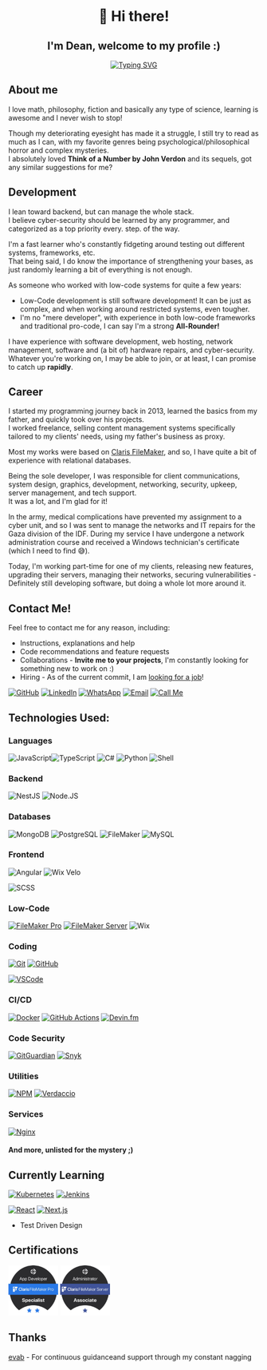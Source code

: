 <div align="center">
    <h1>👋 Hi there!</h1>
    <h2>I'm Dean, welcome to my profile :)</h2>

[![Typing SVG](https://readme-typing-svg.demolab.com/?lines=Software+Engineer;Fullstack+Developer;Ethical+Hacker;Math+Nerd&center=true)](https://github.com/DeanAyalon)

</div>

## About me
I love math, philosophy, fiction and basically any type of science, learning is awesome and I never wish to stop!

Though my deteriorating eyesight has made it a struggle, I still try to read as much as I can, with my favorite genres being psychological/philosophical horror and complex mysteries.<br>
I absolutely loved **Think of a Number by John Verdon** and its sequels, got any similar suggestions for me?

## Development
I lean toward backend, but can manage the whole stack.<br>
I believe cyber-security should be learned by any programmer, and categorized as a top priority every. step. of the way.

I'm a fast learner who's constantly fidgeting around testing out different systems, frameworks, etc.<br>
That being said, I do know the importance of strengthening your bases, as just randomly learning a bit of everything is not enough.

As someone who worked with low-code systems for quite a few years:
- Low-Code development is still software development! It can be just as complex, and when working around restricted systems, even tougher.
- I'm no "mere developer", with experience in both low-code frameworks and traditional pro-code, I can say I'm a strong **All-Rounder!**

I have experience with software development, web hosting, network management, software and (a bit of) hardware repairs, and cyber-security.<br>
Whatever you're working on, I may be able to join, or at least, I can promise to catch up **rapidly**.

## Career
I started my programming journey back in 2013, learned the basics from my father, and quickly took over his projects.<br>
I worked freelance, selling content management systems specifically tailored to my clients' needs, using my father's business as proxy.

Most my works were based on [Claris FileMaker](https://www.claris.com/filemaker/), and so, I have quite a bit of experience with relational databases.

Being the sole developer, I was responsible for client communications, system design, graphics, development, networking, security, upkeep, server management, and tech support.<br>
It was a lot, and I'm glad for it!

In the army, medical complications have prevented my assignment to a cyber unit, and so I was sent to manage the networks and IT repairs for the Gaza division of the IDF. During my service I have undergone a network administration course and received a Windows technician's certificate (which I need to find 😅).

Today, I'm working part-time for one of my clients, releasing new features, upgrading their servers, managing their networks, securing vulnerabilities - Definitely still developing software, but doing a whole lot more around it.

## Contact Me!
Feel free to contact me for any reason, including:
- Instructions, explanations and help
- Code recommendations and feature requests
- Collaborations - **Invite me to your projects**, I'm constantly looking for something new to work on :)
- Hiring - As of the current commit, I am [looking for a job](https://deanayalon.com/resume)!

[![GitHub](https://img.shields.io/badge/github-%23121011.svg?style=for-the-badge&logo=github&logoColor=white)](https://github.com/DeanAyalon)
[![LinkedIn](https://img.shields.io/badge/linkedin-%230077B5.svg?style=for-the-badge&logo=linkedin&logoColor=white)](https://deanayalon.com/linkedin)
[![WhatsApp](https://img.shields.io/badge/WhatsApp-25D366?style=for-the-badge&logo=whatsapp&logoColor=white)](https://deanayalon.com/whatsapp)
[![Email](https://img.shields.io/badge/Email-3693F3?style=for-the-badge&logo=icloud&logoColor=white)](mailto:dev@deanayalon.com) 
[![Call Me](https://custom-icon-badges.demolab.com/badge/Call_Me-blue.svg?logo=phone&logoColor=white&style=for-the-badge)](tel:+972549009763)

## Technologies Used:
### Languages
![JavaScript](https://img.shields.io/badge/javascript-%23323330.svg?style=for-the-badge&logo=javascript&logoColor=%23F7DF1E)![TypeScript](https://img.shields.io/badge/TypeScript-3178C6.svg?style=for-the-badge&logo=typescript&logoColor=white)
![C#](https://img.shields.io/badge/C%23-512BD4.svg?style=for-the-badge&logo=C%23&logoColor=white)
![Python](https://img.shields.io/badge/python-3670A0?style=for-the-badge&logo=python&logoColor=ffdd54)
![Shell](https://img.shields.io/badge/shell-%23121011.svg?style=for-the-badge&logo=gnu-bash&logoColor=white)

### Backend
![NestJS](https://img.shields.io/badge/NestJS-E0234E.svg?style=for-the-badge&logo=nestjs&logoColor=white)
![Node.JS](https://img.shields.io/badge/Node.JS-5FA04E.svg?style=for-the-badge&logo=node.js&logoColor=white)

### Databases
![MongoDB](https://img.shields.io/badge/mongodb-47A248.svg?style=for-the-badge&logo=mongodb&logoColor=white)
![PostgreSQL](https://img.shields.io/badge/postgresql-4169E1.svg?style=for-the-badge&logo=postgresql&logoColor=white)
![FileMaker](https://img.shields.io/badge/claris-filemaker-black.svg?style=for-the-badge&logo=claris&logoColor=white)
![MySQL](https://img.shields.io/badge/mysql-4479A1.svg?style=for-the-badge&logo=mysql&logoColor=white)

### Frontend
![Angular](https://img.shields.io/badge/angular-c3002f.svg?style=for-the-badge&logo=angular&logoColor=white)
![Wix Velo](https://img.shields.io/badge/velo-0C6EFC.svg?style=for-the-badge&logo=wix&logoColor=white)

![SCSS](https://img.shields.io/badge/sass%2Fscss-CC6699.svg?style=for-the-badge&logo=sass&logoColor=white)

### Low-Code
[![FileMaker Pro](https://img.shields.io/badge/claris-FileMaker_Pro-black.svg?style=for-the-badge&logo=claris&logoColor=white)](https://www.credly.com/badges/b7a53493-ce4f-45b5-871a-a220b8f6f166)
[![FileMaker Server](https://img.shields.io/badge/claris-FileMaker_Server-black.svg?style=for-the-badge&logo=claris&logoColor=white)](https://www.credly.com/earner/earned/badge/bbdd64a9-b1e0-48ac-9ab0-bbfb4d737204) 
![Wix](https://img.shields.io/badge/wix-black.svg?style=for-the-badge&logo=wix&logoColor=white)

### Coding
[![Git](https://img.shields.io/badge/git-F05032.svg?style=for-the-badge&logo=git&logoColor=white)](https://github.com/DeanAyalon)
[![GitHub](https://img.shields.io/badge/github-%23121011.svg?style=for-the-badge&logo=github&logoColor=white)](https://github.com/DeanAyalon)

[![VSCode](https://img.shields.io/badge/vscode-white.svg?style=for-the-badge&logo=visual-studio-code&logoColor=007ACC)](https://github.com/DeanAyalon)

### CI/CD
[![Docker](https://img.shields.io/badge/docker-%230db7ed.svg?style=for-the-badge&logo=docker&logoColor=white)](https://github.com/DeanAyalon/verdaccio/pkgs/container/verdaccio)
[![GitHub Actions](https://img.shields.io/badge/github-actions-%232671E5.svg?style=for-the-badge&logo=githubactions&logoColor=white)](https://github.com/DeanAyalon/verdaccio/actions)
[![Devin.fm](https://custom-icon-badges.demolab.com/badge/devin.fm-120e6d.svg?style=for-the-badge&logo=devin.fm)](https://devin.fm)

### Code Security
[![GitGuardian](https://custom-icon-badges.demolab.com/badge/gitguardian-465b86.svg?style=for-the-badge&logo=gitguardian&logoColor=081736)](https://gitguardian.com)
[![Snyk](https://img.shields.io/badge/Snyk-c5c6c7.svg?style=for-the-badge&logo=snyk&logoColor=4C4A73)](https://snyk.io)

### Utilities
[![NPM](https://img.shields.io/badge/NPM-%23CB3837.svg?style=for-the-badge&logo=npm&logoColor=white)](https://npmjs.com)
[![Verdaccio](https://img.shields.io/badge/Verdaccio-4B5E40.svg?style=for-the-badge&logo=verdaccio&logoColor=white)](https://npmjs.com)

### Services
[![Nginx](https://img.shields.io/badge/nginx-009639.svg?style=for-the-badge&logo=nginx&logoColor=white)](https://npmjs.com)

#### And more, unlisted for the mystery ;)

## Currently Learning
[![Kubernetes](https://img.shields.io/badge/kubernetes-white.svg?style=for-the-badge&logo=kubernetes&logoColor=326CE5)](https://npmjs.com)
[![Jenkins](https://img.shields.io/badge/jenkins-D24939.svg?style=for-the-badge&logo=jenkins&logoColor=white)](https://npmjs.com)

[![React](https://img.shields.io/badge/react-23272f.svg?style=for-the-badge&logo=react&logoColor=61DAFB)](https://npmjs.com)
[![Next.js](https://img.shields.io/badge/next.js-black.svg?style=for-the-badge&logo=next.js&logoColor=white)](https://npmjs.com)

- Test Driven Design

## Certifications
[<img src="./images/fmp-specialist.png" height=100 />](https://www.credly.com/badges/b7a53493-ce4f-45b5-871a-a220b8f6f166)
[<img src="./images/fms-associate.png" height=100 />](https://www.credly.com/badges/bbdd64a9-b1e0-48ac-9ab0-bbfb4d737204)

## Thanks
[evab](https://github.com/eranbraun) - For continuous guidanceand support through my constant nagging